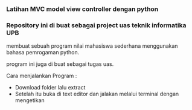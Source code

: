 ### Latihan MVC model view controller dengan python

### Repository ini di buat sebagai project uas teknik informatika UPB

membuat sebuah program nilai mahasiswa sederhana menggunakan bahasa pemrogaman python.

program ini juga di buat sebagai tugas uas.

Cara menjalankan Program : 

- Download folder lalu extract
- Setelah itu buka di text editor dan jalakan melalui terminal dengan mengetikan 
